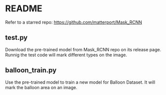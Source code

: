 # README
Refer to a starred repo: https://github.com/matterport/Mask_RCNN 

## test.py
Download the pre-trained model from Mask_RCNN repo on its release page. Runnig the test code will mark different types on the image.

## balloon_train.py
Use the pre-trained model to train a new model for Balloon Dataset. It will mark the balloon area on an image.
